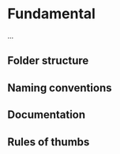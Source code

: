 # Fundamental

...

## Folder structure

## Naming conventions

## Documentation

## Rules of thumbs
